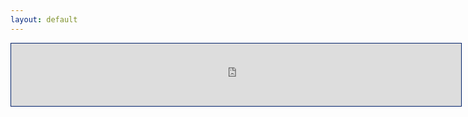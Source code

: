 ```yaml
---
layout: default
---
```

<iframe src="https://rsph.hosted.panopto.com/Panopto/Pages/Embed.aspx?id=80c891b4-8c79-4980-a875-ac1d01402c38&autoplay=false&offerviewer=true&showtitle=true&showbrand=false&start=4076&interactivity=all" height="100" width="720" style="border: 1px solid #012169;" allowfullscreen allow="autoplay"></iframe>
